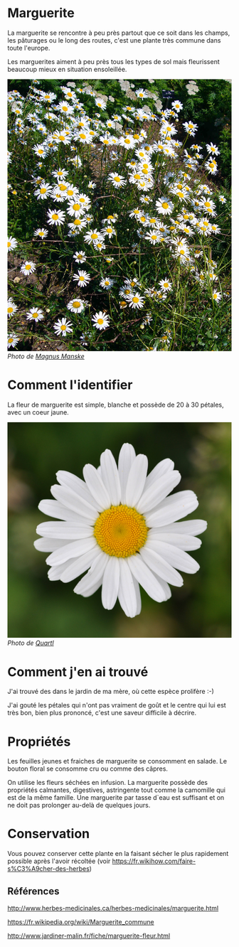 # Marguerite

La marguerite se rencontre à peu près partout que ce soit dans les champs, les pâturages ou le long des routes, c'est une plante très commune dans toute l'europe.

Les marguerites aiment à peu près tous les types de sol mais fleurissent beaucoup mieux en situation ensoleillée.

![banc](banc.jpg)
_Photo de [Magnus Manske](https://commons.wikimedia.org/wiki/User:Magnus_Manske)_

# Comment l'identifier

La fleur de marguerite est simple, blanche et possède de 20 à 30 pétales, avec un coeur jaune.

![fleur](fleur.jpg)
_Photo de [Quartl](https://commons.wikimedia.org/wiki/User:Quartl)_

# Comment j'en ai trouvé

J'ai trouvé des dans le jardin de ma mère, où cette espèce prolifère :-)

J'ai gouté les pétales qui n'ont pas vraiment de goût et le centre qui lui est très bon, bien plus prononcé, c'est une saveur difficile à décrire.

# Propriétés

Les feuilles jeunes et fraiches de marguerite se consomment en salade. Le bouton floral se consomme cru ou comme des câpres.

On utilise les fleurs séchées en infusion. La marguerite possède des propriétés calmantes, digestives, astringente tout comme la camomille qui est de la même famille. Une marguerite par tasse d`eau est suffisant et on ne doit pas prolonger au-delà de quelques jours.

# Conservation

Vous pouvez conserver cette plante en la faisant sécher le plus rapidement possible après l'avoir récoltée (voir https://fr.wikihow.com/faire-s%C3%A9cher-des-herbes)

## Références

http://www.herbes-medicinales.ca/herbes-medicinales/marguerite.html

https://fr.wikipedia.org/wiki/Marguerite_commune

http://www.jardiner-malin.fr/fiche/marguerite-fleur.html
